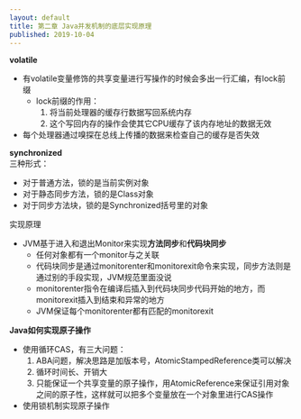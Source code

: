 ```yaml
---
layout: default
title: 第二章 Java并发机制的底层实现原理
published: 2019-10-04
---
```

**volatile**
- 有volatile变量修饰的共享变量进行写操作的时候会多出一行汇编，有lock前缀
    - lock前缀的作用：  
        1. 将当前处理器的缓存行数据写回系统内存
        2. 这个写回内存的操作会使其它CPU缓存了该内存地址的数据无效
- 每个处理器通过嗅探在总线上传播的数据来检查自己的缓存是否失效   

**synchronized**  
三种形式：
- 对于普通方法，锁的是当前实例对象
- 对于静态同步方法，锁的是Class对象
- 对于同步方法块，锁的是Synchronized括号里的对象

实现原理
- JVM基于进入和退出Monitor来实现**方法同步**和**代码块同步**  
    - 任何对象都有一个monitor与之关联
    - 代码块同步是通过monitorenter和monitorexit命令来实现，同步方法则是通过别的手段实现，JVM规范里面没说
    - monitorenter指令在编译后插入到代码块同步代码开始的地方，而monitorexit插入到结束和异常的地方
    - JVM保证每个monitorenter都有匹配的monitorexit  

**Java如何实现原子操作**
- 使用循环CAS，有三大问题：  
    1. ABA问题，解决思路是加版本号，AtomicStampedReference类可以解决
    2. 循环时间长、开销大
    3. 只能保证一个共享变量的原子操作，用AtomicReference来保证引用对象之间的原子性，这样就可以把多个变量放在一个对象里进行CAS操作
- 使用锁机制实现原子操作
